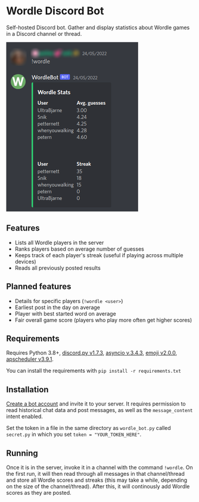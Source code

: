 # Wordle Discord Bot
Self-hosted Discord bot. Gather and display statistics about Wordle games in a Discord channel or thread.

![The bot sending a message in a Discord channel](images/stats.png)


## Features
- Lists all Wordle players in the server
- Ranks players based on average number of guesses
- Keeps track of each player's streak (useful if playing across multiple devices)
- Reads all previously posted results


## Planned features
- Details for specific players (`!wordle <user>`)
- Earliest post in the day on average
- Player with best started word on average
- Fair overall game score (players who play more often get higher scores)


## Requirements
Requires Python 3.8+, [discord.py v1.7.3](https://pypi.org/project/discord.py/), [asyncio v.3.4.3](https://pypi.org/project/asyncio/), [emoji v2.0.0](https://pypi.org/project/emoji/), [apscheduler v3.9.1](https://pypi.org/project/APScheduler/).

You can install the requirements with `pip install -r requirements.txt`

## Installation
[Create a bot account](https://discordpy.readthedocs.io/en/stable/discord.html) and invite it to your server.
It requires permission to read historical chat data and post messages, as well as the `message_content` intent enabled.

Set the token in a file in the same directory as `wordle_bot.py` called `secret.py` in which you set `token = "YOUR_TOKEN_HERE"`.

## Running

Once it is in the server, invoke it in a channel with the command `!wordle`.
On the first run, it will then read through all messages in that channel/thread and store all Wordle scores and streaks (this may take a while, depending on the size of the channel/thread).
After this, it will continously add Wordle scores as they are posted.
